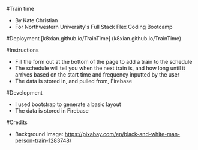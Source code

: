 #Train time
* By Kate Christian
* For Northwestern University's Full Stack Flex Coding Bootcamp

#Deployment
[k8xian.github.io/TrainTime] (k8xian.github.io/TrainTime)


#Instructions
* Fill the form out at the bottom of the page to add a train to the schedule
* The schedule will tell you when the next train is, and how long until it arrives based on the start time and frequency inputted by the user
* The data is stored in, and pulled from, Firebase

#Development
* I used bootstrap to generate a basic layout
* The data is stored in Firebase

#Credits
* Background Image: https://pixabay.com/en/black-and-white-man-person-train-1283748/

